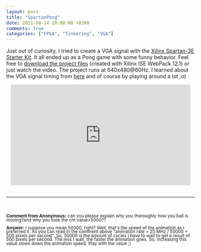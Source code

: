 ```yaml
---
layout: post
title: "SpartanPong"
date: 2011-08-14 20:00:00 +0200
comments: true
categories: ["FPGA", "Tinkering", "VGA"]
---
```

Just out of curiosity, I tried to create a VGA signal with the <a href="http://www.xilinx.com/products/boards-and-kits/HW-SPAR3E-SK-US-G.htm">Xilinx Spartan-3E Starter Kit</a>. It all ended up as a Pong game with some funny behavior. Feel free to <a href="http://snej.de/downloads/SpartanPong.rar">download the project files</a> (created with Xilinx ISE WebPack 12.1) or just watch the video. The project runs at 640x480@60Hz. I learned about the VGA signal timing from <a href="http://www.epanorama.net/documents/pc/vga_timing.html">here</a> and of course by playing around a lot ;o)

<div style="text-align: center;">
<iframe allowfullscreen="" frameborder="0" height="270" src="http://www.youtube.com/embed/mkv2xCkXeN4" width="480"></iframe>
</div>

<br />

<hr><br />
<p style="line-height: 75%;"><small><strong>Comment from Anonymous:</strong> can you please explain why you thoroughly how you ball is moving?and why you took the cnt value=5000??<br /><br />
<strong>Answer:</strong> I suppose you mean 50000, right? Well, that's the speed of the animation as I preferred it. As you can read in the comment above "animation rate = 25 MHz / 50000 = 500 pixels per second". So, 50000 is the amount of cycles I have to wait to get a result of 500 pixels per second. The less I wait, the faster the animation goes. So, increasing this value slows down the animation speed. Play with the value ;)</small></p>
